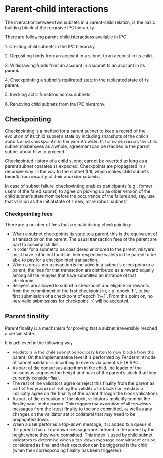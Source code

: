 # Parent-child interactions

The interaction between two subnets in a parent-child relation, is the basic building block of the recursive IPC hierarchy.

There are following parent-child interactions available in IPC

1\. Creating child subnets in the IPC hierarchy.&#x20;

2\. Depositing funds from an account in a subnet to an account in its child.&#x20;

3\. Withdrawing funds from an account in a subnet to an account in its parent.&#x20;

4\. Checkpointing a subnet’s replicated state in the replicated state of its parent.

5\. Invoking actor functions across subnets.

6\. Removing child subnets from the IPC hierarchy.

## Checkpointing

Checkpointing is a method for a parent subnet to keep a record of the evolution of its child subnet’s state by including snapshots of the child’s state (called checkpoints) in the parent’s state. If, for some reason, the child subnet misbehaves as a whole, agreement can be reached in the parent subnet about how to proceed.

Checkpointed history of a child subnet cannot be reverted as long as a parent subnet operates as expected. Checkpoints are propagated in a recursive way all the way to the rootnet (L1), which makes child subnets benefit from security of their ancestor subnets.

In case of subnet failure, checkpointing enables participants (e.g., former users of the failed subnet) to agree on picking up an older version of the child subnet’s state from before the occurrence of the failure and, say, use that version as the initial state of a new, more robust subnet.\


### Checkpointing fees

There are a number of fees that are paid during checkpointing:&#x20;

* When a subnet checkpoints its state to a parent, this is the equivalent of a transaction on the parent.  The usual transaction fees of the parent are paid to accomplish this.&#x20;
* In order for a subnet to be considered _anchored_ to the parent, relayers must have sufficient funds in their respective wallets in the parent to be able to pay for a checkpointed transaction.&#x20;
* When a cross-net transaction is included in a subnet's checkpoint to a parent, the fees for that transaction are distributed as a reward equally among all the relayers that have submitted an instance of that checkpoint.  &#x20;
* Relayers are allowed to submit a checkpoint and eligible for rewards from the commitment of the first checkpoint in, e.g. epoch \`h\`, to the first submission of a checkpoint of epoch \`h+1\`. From this point on, no new valid submissions for checkpoint \`h\` will be accepted.

## Parent finality

Parent finality is a mechanism for proving that a subnet irreversibly reached a certain state.

It is achieved in the following way&#x20;

* Validators in the child subnet periodically listen to new blocks from the parent. On the implementation level it is performed by Fendermint node of subnet validator subscribing to events via parent's ETH RPC.
* As part of the consensus algorithm in the child, the leader of the consensus proposes the height and hash of the parent’s block that they currently consider final.
* The rest of the validators agree or reject this finality from the parent as part of the process of voting the validity of a block (i.e. validators implicitly agree on the finality of the parent through the block validation).
* As part of the execution of the block, validators implicitly commit the finality seen in the parent. This triggers the execution of all top-down messages from the latest finality to the one committed, as well as any changes on the validator set or collateral that may need to be propagated down.
* When a user performs a top-down message, it is added to a queue in the parent chain. Top-down messages are indexed in the parent by the height where they were committed. This index is used by child subnet validators to determine when a top-down message commitment can be considered as final and their execution can be triggered in the child (when their corresponding finality has been triggered).
